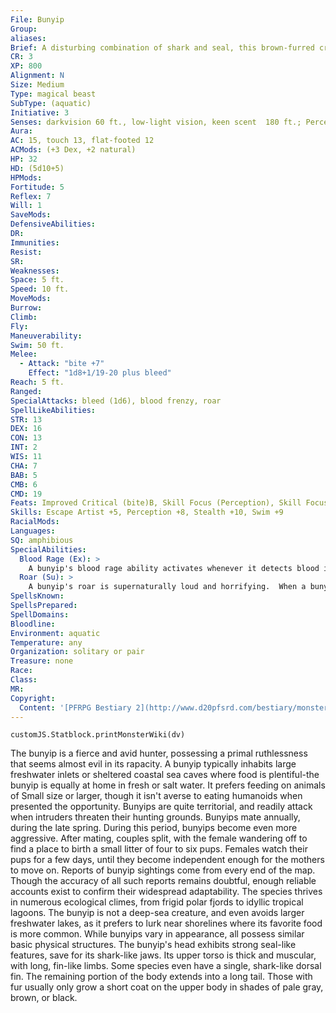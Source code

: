 ```yaml
---
File: Bunyip
Group: 
aliases: 
Brief: A disturbing combination of shark and seal, this brown-furred creature has a wide mouth filled with razor-sharp teeth.
CR: 3
XP: 800
Alignment: N
Size: Medium
Type: magical beast
SubType: (aquatic)
Initiative: 3
Senses: darkvision 60 ft., low-light vision, keen scent  180 ft.; Perception +8
Aura: 
AC: 15, touch 13, flat-footed 12
ACMods: (+3 Dex, +2 natural)
HP: 32
HD: (5d10+5)
HPMods: 
Fortitude: 5
Reflex: 7
Will: 1
SaveMods: 
DefensiveAbilities: 
DR: 
Immunities: 
Resist: 
SR: 
Weaknesses: 
Space: 5 ft.
Speed: 10 ft.
MoveMods: 
Burrow: 
Climb: 
Fly: 
Maneuverability: 
Swim: 50 ft.
Melee: 
  - Attack: "bite +7"
    Effect: "1d8+1/19-20 plus bleed"
Reach: 5 ft.
Ranged: 
SpecialAttacks: bleed (1d6), blood frenzy, roar
SpellLikeAbilities: 
STR: 13
DEX: 16
CON: 13
INT: 2
WIS: 11
CHA: 7
BAB: 5
CMB: 6
CMD: 19
Feats: Improved Critical (bite)B, Skill Focus (Perception), Skill Focus (Stealth), Weapon Focus (bite)
Skills: Escape Artist +5, Perception +8, Stealth +10, Swim +9
RacialMods: 
Languages: 
SQ: amphibious
SpecialAbilities:
  Blood Rage (Ex): >
    A bunyip's blood rage ability activates whenever it detects blood in the water using its keen scent, but otherwise functions as the universal monster rule of the same name.
  Roar (Su): >
    A bunyip's roar is supernaturally loud and horrifying.  When a bunyip roars (a standard action the creature can perform at will), all hearing creatures with 4 or fewer HD within a 100-foot spread must succeed on a DC 13 Will save or become panicked for 2d4 rounds. Whether or not the save is successful, creatures in the area are immune to the roar of that bunyip for 24 hours. This is a sonic, mindaffecting fear effect. The save DC is Constitution-based.
SpellsKnown: 
SpellsPrepared: 
SpellDomains: 
Bloodline: 
Environment: aquatic
Temperature: any
Organization: solitary or pair
Treasure: none
Race: 
Class: 
MR: 
Copyright:
  Content: '[PFRPG Bestiary 2](http://www.d20pfsrd.com/bestiary/monster-listings/magical-beasts/bunyip)'
---
```

```dataviewjs
customJS.Statblock.printMonsterWiki(dv)
```
The bunyip is a fierce and avid hunter, possessing a primal ruthlessness that seems almost evil in its rapacity.  A bunyip typically inhabits large freshwater inlets or sheltered coastal sea caves where food is plentiful-the bunyip is equally at home in fresh or salt water. It prefers feeding on animals of Small size or larger, though it isn't averse to eating humanoids when presented the opportunity. Bunyips are quite territorial, and readily attack when intruders threaten their hunting grounds.  Bunyips mate annually, during the late spring. During this period, bunyips become even more aggressive. After mating, couples split, with the female wandering off to find a place to birth a small litter of four to six pups.  Females watch their pups for a few days, until they become independent enough for the mothers to move on.  Reports of bunyip sightings come from every end of the map. Though the accuracy of all such reports remains doubtful, enough reliable accounts exist to confirm their widespread adaptability. The species thrives in numerous ecological climes, from frigid polar fjords to idyllic tropical lagoons. The bunyip is not a deep-sea creature, and even avoids larger freshwater lakes, as it prefers to lurk near shorelines where its favorite food is more common.  While bunyips vary in appearance, all possess similar basic physical structures. The bunyip's head exhibits strong seal-like features, save for its shark-like jaws. Its upper torso is thick and muscular, with long, fin-like limbs. Some species even have a single, shark-like dorsal fin. The remaining portion of the body extends into a long tail. Those with fur usually only grow a short coat on the upper body in shades of pale gray, brown, or black.
